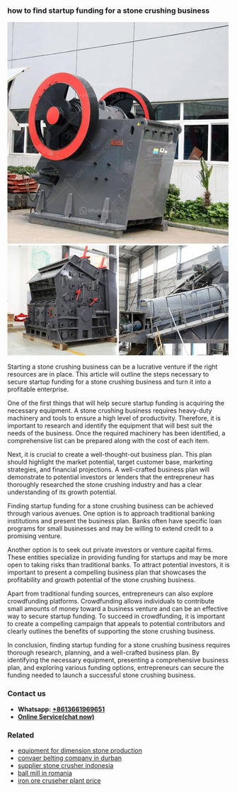 <h3>how to find startup funding for a stone crushing business</h3><img src='1706766773.jpg' alt=''><p>Starting a stone crushing business can be a lucrative venture if the right resources are in place. This article will outline the steps necessary to secure startup funding for a stone crushing business and turn it into a profitable enterprise.</p><p>One of the first things that will help secure startup funding is acquiring the necessary equipment. A stone crushing business requires heavy-duty machinery and tools to ensure a high level of productivity. Therefore, it is important to research and identify the equipment that will best suit the needs of the business. Once the required machinery has been identified, a comprehensive list can be prepared along with the cost of each item.</p><p>Next, it is crucial to create a well-thought-out business plan. This plan should highlight the market potential, target customer base, marketing strategies, and financial projections. A well-crafted business plan will demonstrate to potential investors or lenders that the entrepreneur has thoroughly researched the stone crushing industry and has a clear understanding of its growth potential.</p><p>Finding startup funding for a stone crushing business can be achieved through various avenues. One option is to approach traditional banking institutions and present the business plan. Banks often have specific loan programs for small businesses and may be willing to extend credit to a promising venture.</p><p>Another option is to seek out private investors or venture capital firms. These entities specialize in providing funding for startups and may be more open to taking risks than traditional banks. To attract potential investors, it is important to present a compelling business plan that showcases the profitability and growth potential of the stone crushing business.</p><p>Apart from traditional funding sources, entrepreneurs can also explore crowdfunding platforms. Crowdfunding allows individuals to contribute small amounts of money toward a business venture and can be an effective way to secure startup funding. To succeed in crowdfunding, it is important to create a compelling campaign that appeals to potential contributors and clearly outlines the benefits of supporting the stone crushing business.</p><p>In conclusion, finding startup funding for a stone crushing business requires thorough research, planning, and a well-crafted business plan. By identifying the necessary equipment, presenting a comprehensive business plan, and exploring various funding options, entrepreneurs can secure the funding needed to launch a successful stone crushing business.</p><h3>Contact us</h3><ul><li><strong>Whatsapp:&nbsp;<a href="https://wa.me/8613661969651">+8613661969651</a></strong></li><li><a href="https://swt.shibang-china.com/?git&amp;zhl&amp;how to find startup funding for a stone crushing business"><strong>Online Service(chat now)</strong></a></li></ul><h3>Related</h3><ul><li><a href='equipment for dimension stone production.md'>equipment for dimension stone production</a></li><li><a href='convaer belting company in durban.md'>convaer belting company in durban</a></li><li><a href='supplier stone crusher indonesia.md'>supplier stone crusher indonesia</a></li><li><a href='ball mill in romania.md'>ball mill in romania</a></li><li><a href='iron ore cruseher plant price.md'>iron ore cruseher plant price</a></li></ul>